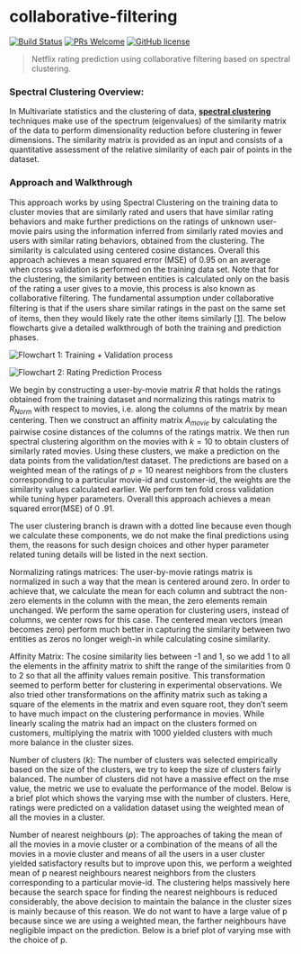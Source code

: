 # collaborative-filtering
 [![Build Status](https://img.shields.io/travis/npm/npm/latest.svg?style=flat-square)]() [![PRs Welcome](https://img.shields.io/badge/PRs-welcome-brightgreen.svg?style=flat-square)](http://makeapullrequest.com) [![GitHub license](https://img.shields.io/badge/license-MIT-blue.svg?style=flat-square)]()
> 
> Netflix rating prediction using collaborative filtering based on spectral clustering.
### Spectral Clustering Overview:
In Multivariate statistics and the clustering of data, [**spectral clustering**]([https://en.wikipedia.org/wiki/Spectral_clustering](https://en.wikipedia.org/wiki/Spectral_clustering)) techniques make use of the spectrum (eigenvalues) of the similarity matrix of the data to perform dimensionality reduction before clustering in fewer dimensions. The similarity matrix is provided as an input and consists of a quantitative assessment of the relative similarity of each pair of points in the dataset. 

### Approach and Walkthrough
This approach works by using Spectral Clustering on the training data to cluster movies that are similarly                 rated and users that have similar rating behaviors and make further predictions on the ratings of                unknown user-movie pairs using the information inferred from similarly rated movies and users with              similar rating behaviors, obtained from the clustering. The similarity is calculated using centered cosine              distances. Overall this approach achieves a mean squared error (MSE) of 0.95 on an average when cross                 validation is performed on the training data set. Note that for the clustering, the similarity between                entities is calculated only on the basis of the rating a user gives to a movie, this process is also known as collaborative filtering. The fundamental assumption under collaborative ﬁltering is that if the users share similar ratings in the past on the same set of items, then they would likely rate the other items similarly​ [[1]](https://ieeexplore.ieee.org/document/8400447)​. 
The below flowcharts give a detailed walkthrough of both the training and prediction phases.  

![Flowchart 1: Training + Validation process](https://github.com/itsreddy/spectral-clustering/blob/master/images/clustering-Copy%20of%20Page-1.png)  

![Flowchart 2: Rating Prediction Process](0%20p%20=%201)

We begin by constructing a user-by-movie matrix $R$ that holds the ratings obtained from the training dataset and normalizing this ratings matrix to $R_{Norm}$ with respect to movies, i.e. along the columns of the matrix by mean centering. Then we construct an affinity matrix $A_{movie}$ by calculating the pairwise cosine distances of the columns of the ratings matrix. We then run spectral clustering algorithm on the movies with $k = 10$ to obtain clusters of similarly rated movies. Using these clusters, we make a prediction on the data points from the validation/test dataset. The predictions are based on a weighted mean of the ratings of $p=10$ nearest neighbors from the clusters corresponding to a particular movie-id and customer-id, the weights are the similarity values calculated earlier. We perform ten fold cross validation while tuning hyper parameters. Overall this approach achieves a mean squared error(MSE) of 0 .91.
 
The user clustering branch is drawn with a dotted line because even though we calculate these                components, we do not make the final predictions using them, the reasons for such design choices and                 other hyper parameter related tuning details will be listed in the next section. 
 
Normalizing ratings matrices: The user-by-movie ratings matrix is normalized in such a way that the mean is centered around zero. In order to achieve that, we calculate the mean for each column and subtract the non-zero elements in the column with the mean, the zero elements remain unchanged. We perform the same operation for clustering users, instead of columns, we center rows for this case. The centered mean vectors (mean becomes zero) perform much better in capturing the similarity between two entities as zeros no longer weigh-in while calculating cosine similarity. 
 
Affinity Matrix: The cosine similarity lies between -1 and 1, so we add 1 to all the elements in the affinity matrix to shift the range of the similarities from 0 to 2 so that all the affinity values remain positive. This 
transformation seemed to perform better for clustering in experimental observations. We also tried other transformations on the affinity matrix such as taking a square of the elements in the matrix and even square root, they don’t seem to have much impact on the clustering performance in movies. While linearly scaling the matrix had an impact on the clusters formed on customers, multiplying the matrix with 1000 yielded clusters with much more balance in the cluster sizes. 
 
Number of clusters ($k$): The number of clusters was selected empirically based on the size of the clusters,                  we try to keep the size of clusters fairly balanced. The number of clusters did not have a massive effect                    on the mse value, the metric we use to evaluate the performance of the model. Below is a brief plot                    which shows the varying mse with the number of clusters. Here, ratings were predicted on a validation                 dataset using the weighted mean of all the movies in a cluster. 
 
Number of nearest neighbours ($p$): The approaches of taking the mean of all the movies in a movie                  cluster or a combination of the means of all the movies in a movie cluster and means of all the users in a                       user cluster yielded satisfactory results but to improve upon this, we perform a weighted mean of p                 nearest neighbours nearest neighbors from the clusters corresponding to a particular movie-id. The             clustering helps massively here because the search space for finding the nearest neighbours is reduced               considerably, the above decision to maintain the balance in the cluster sizes is mainly because of this reason. We do not want to have a large value of p because since we are using a weighted mean, the farther neighbours have negligible impact on the prediction. Below is a brief plot of varying mse with the choice of p. 
 
 